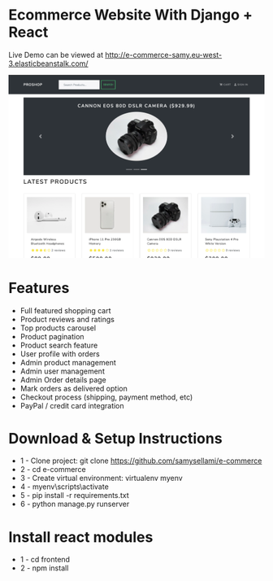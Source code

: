 # Ecommerce Website With Django + React

Live Demo can be viewed at http://e-commerce-samy.eu-west-3.elasticbeanstalk.com/

![DEMO](/static/images/proshop_django_demo.png)

# Features

-   Full featured shopping cart
-   Product reviews and ratings
-   Top products carousel
-   Product pagination
-   Product search feature
-   User profile with orders
-   Admin product management
-   Admin user management
-   Admin Order details page
-   Mark orders as delivered option
-   Checkout process (shipping, payment method, etc)
-   PayPal / credit card integration

# Download & Setup Instructions

-   1 - Clone project: git clone https://github.com/samysellami/e-commerce
-   2 - cd e-commerce
-   3 - Create virtual environment: virtualenv myenv
-   4 - myenv\scripts\activate
-   5 - pip install -r requirements.txt
-   6 - python manage.py runserver

# Install react modules

-   1 - cd frontend
-   2 - npm install
